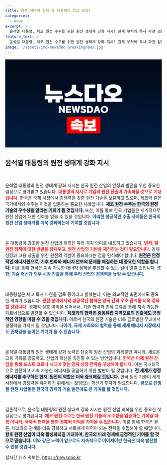 ```yaml
---
title: 원전 생태계 강화 윤 대통령의 긴급 요청!
categories:
  - News
excerpt: >
  윤석열 대통령, 체코 원전 수주를 위한 원전 생태계 강화 지시! 관계 부처와 특사 파견 검토, 탈원전 정책 극복의 의지 드러내며 원전 산업 회복 향한 발걸음에 주목!
feature_text: >
  윤석열 대통령, 체코 원전 수주를 위한 원전 생태계 강화 지시! 관계 부처와 특사 파견 검토, 탈원전 정책 극복의 의지 드러내며 원전 산업 회복 향한 발걸음에 주목!
image: '/assets/img/newsdao_breakingnews.jpg'
---
```


<p><img src="/assets/img/newsdao_breakingnews.jpg" alt="cryptoinkorea 속보" /></p>

<h2 data-ke-size="size26">윤석열 대통령의 원전 생태계 강화 지시</h2>

<p data-ke-size="size16">&nbsp;</p>

<p>윤석열 대통령의 원전 생태계 강화 지시는 한국 원전 산업의 안정과 발전을 위한 중요한 결정으로 평가받고 있습니다. <b><span style="color: #ee2323;">대통령의 지시로 기업의 원전 진출이 가속화될 것으로 기대됩니다.</span></b> 한국은 국제 시장에서 경쟁력을 갖춘 원전 기술을 보유하고 있으며, 체코와 같은 국가에서의 수주는 이것을 입증하는 중요한 사례입니다. <b><span style="background-color: #21538527;">체코 원전 수주는 한국의 원전 기술의 우수성을 알리는 기회가 될 것입니다.</span></b> 또한, 이를 통해 한국 기업들은 세계적으로 원전 산업에 대한 신뢰를 얻을 수 있을 것입니다. <b><span style="color: #1a5490;">이러한 성공적인 수출 사례들은 한국의 원전 산업 생태계를 더욱 강화하는데 기여할 것입니다.</span></b></p>

<p data-ke-size="size16">&nbsp;</p>

<p>윤 대통령이 강조한 원전 산업의 회복은 여러 가지 의미를 내포하고 있습니다. <b><span style="color: #ee2323;">먼저, 탈원전 정책에 대한 반발을 잠재우고, 원전 산업의 기반을 재건하는 것이 필요합니다.</span></b> 경제 성장과 고용 창출을 위한 원전의 역할이 중요하다는 점을 인식해야 합니다. <b><span style="background-color: #21538527;">원전은 안정적인 에너지원으로, 기후 변화와 에너지 안보의 문제를 해결하는 데 중요한 역할을 합니다.</span></b> 이를 통해 한국은 지속 가능한 에너지 정책을 추진할 수 있는 길이 열릴 것입니다. <b><span style="color: #1a5490;">또한, 기술 혁신과 외부 시장 진출을 통해 우리 산업의 경쟁력을 높일 수 있습니다.</span></b></p>

<p data-ke-size="size16">&nbsp;</p>

<p>대통령실은 체코 특사 파견을 검토 중이라고 밝혔는데, 이는 외교적인 측면에서도 중요한 의미가 있습니다. <b><span style="color: #ee2323;">원전 분야에서의 성공적인 협력은 양국 간의 우호 관계를 더욱 강화할 것입니다.</span></b> 경제적 상호 이익을 넘어서서, 기술 협력과 인적 교류를 통해 지속 가능한 파트너십으로 발전할 수 있습니다. <b><span style="background-color: #21538527;">체코와의 협력은 중동유럽 지역으로의 진출에도 긍정적인 영향을 미칠 수 있을 것입니다.</span></b> 이로써 한국의 원전 기술은 더욱 글로벌한 무대에서 경쟁력을 가지게 될 것입니다. <b><span style="color: #1a5490;">나아가, 국제 사회와의 협력을 통해 세계 에너지 시장에서도 존재감을 높이는 계기가 될 수 있습니다.</span></b></p>

<p data-ke-size="size16">&nbsp;</p>

<p>윤석열 대통령의 원전 생태계 강화 노력은 단순히 원전 산업의 회복뿐만 아니라, 새로운 고용 기회를 창출하고, 산업의 혁신을 촉진할 수 있는 방안입니다. <b><span style="color: #ee2323;">한국은 이제 원전 산업을 통해 포스트 코로나 시대에 맞는 경제 성장 전략을 구상해야 합니다.</span></b> 이는 국내외적으로 안전하고 지속 가능한 에너지를 공급하기 위한 발판이 될 것입니다. <b><span style="background-color: #21538527;">전 세계가 청정 에너지를 추구하는 현재, 원전의 역할은 더욱 중요해질 것입니다.</span></b> 한국 원전 기술이 세계 시장에서 경쟁력을 유지하기 위해서는 끊임없는 혁신과 투자가 필요합니다. <b><span style="color: #1a5490;">앞으로 진행될 원전 사업들은 한국의 경제와 기술 발전에도 큰 기여를 할 것입니다.</span></b></p>

<p data-ke-size="size16">&nbsp;</p>

<p>결론적으로, 윤석열 대통령의 원전 생태계 강화 지시는 원전 산업 회복을 위한 중요한 첫걸음으로 평가됩니다. <b><span style="color: #ee2323;">체코 원전 수주는 한국 원전 기술의 우수성을 입증하는 기회일 따름 아니라, 국제적 협력을 통한 경제적 이익을 가져올 수 있습니다.</span></b> 이를 통해 한국은 물론, 체코와의 관계를 더욱 강화하고 서로에게 이익이 되는 전략을 수립해야 할 때입니다. <b><span style="background-color: #21538527;">향후 원전 산업이 더욱 활성화되길 기대하며, 한국의 미래 경제에 긍정적인 기여를 할 것으로 믿습니다.</span></b> <b><span style="color: #1a5490;">이와 같은 노력이 앞으로도 지속적으로 이어져야만 한국은 더욱 발전할 수 있을 것입니다.</span></b></p>
실시간 뉴스 속보는, <a href="https://newsdao.kr" rel="dofollow">https://newsdao.kr</a>


